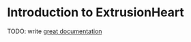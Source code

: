 # Introduction to ExtrusionHeart

TODO: write [great documentation](http://jacobian.org/writing/what-to-write/)
